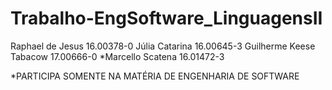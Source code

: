 # Trabalho-EngSoftware_LinguagensII

Raphael de Jesus 16.00378-0
Júlia Catarina 16.00645-3
Guilherme Keese Tabacow 17.00666-0
*Marcello Scatena 16.01472-3

*PARTICIPA SOMENTE NA MATÉRIA DE ENGENHARIA DE SOFTWARE
